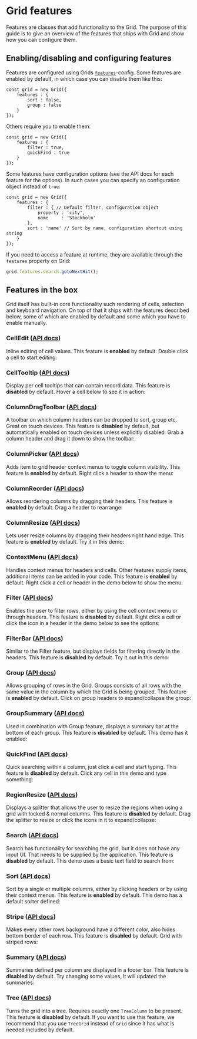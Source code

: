 # Grid features
Features are classes that add functionality to the Grid. The purpose of this guide is to give an overview of the features 
that ships with Grid and show how you can configure them.

## Enabling/disabling and configuring features
Features are configured using Grids [`features`](#Grid/view/Grid#config-features)-config. Some features are enabled by
default, in which case you can disable them like this:

```
const grid = new Grid({
    features : {
        sort : false,
        group : false
    }
});
```

Others require you to enable them:

```
const grid = new Grid({
    features : {
        filter : true,
        quickFind : true
    }
});
```

Some features have configuration options (see the API docs for each feature for the options). In such cases you can
specify an configuration object instead of `true`:

```
const grid = new Grid({
    features : {
        filter : { // Default filter, configuration object
            property : 'city',
            name     : 'Stockholm'
        },
        sort : 'name' // Sort by name, configuration shortcut using string
    }
});
```

If you need to access a feature at runtime, they are available through the `features` property on Grid:

```javascript
grid.features.search.gotoNextHit();
```

## Features in the box
Grid itself has built-in core functionality such rendering of cells, selection and keyboard navigation. On top of that 
it ships with the features described below, some of which are enabled by default and some which you have to enable 
manually. 

### CellEdit ([API docs](#Grid/feature/CellEdit))
Inline editing of cell values. This feature is **enabled** by default. Double click a cell to start editing:

<div class="external-example" data-file="guides/features/CellEdit.js"></div>

### CellTooltip ([API docs](#Grid/feature/CellTooltip))
Display per cell tooltips that can contain record data. This feature is **disabled** by default. Hover a cell below to
see it in action:

<div class="external-example" data-file="guides/features/CellTooltip.js"></div>

### ColumnDragToolbar ([API docs](#Grid/feature/ColumnDragToolbar))
A toolbar on which column headers can be dropped to sort, group etc. Great on touch devices. This feature is **disabled** 
by default, but automatically enabled on touch devices unless explicitly disabled. Grab a column header and drag it down
to show the toolbar:

<div class="external-example" data-file="guides/features/ColumnDragToolbar.js"></div>

### ColumnPicker ([API docs](#Grid/feature/ColumnPicker))
Adds item to grid header context menus to toggle column visibility. This feature is **enabled** by default. Right click
a header to show the menu:

<div class="external-example" data-file="guides/features/ColumnPicker.js"></div>

### ColumnReorder ([API docs](#Grid/feature/ColumnReorder))
Allows reordering columns by dragging their headers. This feature is **enabled** by default. Drag a header to rearrange:

<div class="external-example" data-file="guides/features/ColumnReorder.js"></div>

### ColumnResize ([API docs](#Grid/feature/ColumnResize))
Lets user resize columns by dragging their headers right hand edge. This feature is **enabled** by default. Try it in
this demo:

<div class="external-example" data-file="guides/features/ColumnResize.js"></div>

### ContextMenu ([API docs](#Grid/feature/ContextMenu))
Handles context menus for headers and cells. Other features supply items, additional items can be added in your code.
This feature is **enabled** by default. Right click a cell or header in the demo below to show the menu:

<div class="external-example" data-file="guides/features/ContextMenu.js"></div>

### Filter ([API docs](#Grid/feature/Filter))
Enables the user to filter rows, either by using the cell context menu or through headers. This feature is **disabled** 
by default. Right click a cell or click the icon in a header in the demo below to see the options:

<div class="external-example" data-file="guides/features/Filter.js"></div>

### FilterBar ([API docs](#Grid/feature/FilterBar))
Similar to the Filter feature, but displays fields for filtering directly in the headers. This feature is **disabled** 
by default. Try it out in this demo:

<div class="external-example" data-file="guides/features/FilterBar.js"></div>

### Group ([API docs](#Grid/feature/Group))
Allows grouping of rows in the Grid. Groups consists of all rows with the same value in the column by which the Grid is
being grouped. This feature is **enabled** by default. Click on group headers to expand/collapse the group:

<div class="external-example" data-file="guides/features/Group.js"></div>

### GroupSummary ([API docs](#Grid/feature/GroupSummary))
Used in combination with Group feature, displays a summary bar at the bottom of each group. This feature is **disabled** 
by default. This demo has it enabled:

<div class="external-example" data-file="guides/features/GroupSummary.js"></div>

### QuickFind ([API docs](#Grid/feature/QuickFind))
Quick searching within a column, just click a cell and start typing. This feature is **disabled** by default. Click any
cell in this demo and type something:

<div class="external-example" data-file="guides/features/QuickFind.js"></div>

### RegionResize ([API docs](#Grid/feature/RegionResize))
Displays a splitter that allows the user to resize the regions when using a grid with locked & normal columns. This 
feature is **disabled** by default. Drag the splitter to resize or click the icons in it to expand/collapse:

<div class="external-example" data-file="guides/features/RegionResize.js"></div>

### Search ([API docs](#Grid/feature/Search))
Search has functionality for searching the grid, but it does not have any input UI. That needs to be supplied by the
application. This feature is **disabled** by default. This demo uses a basic text field to search from:

<div class="external-example" data-file="guides/features/Search.js"></div>

### Sort ([API docs](#Grid/feature/Sort))
Sort by a single or multiple columns, either by clicking headers or by using their context menus. This feature is 
**enabled** by default. This demo has a default sorter defined:

<div class="external-example" data-file="guides/features/Sort.js"></div>

### Stripe ([API docs](#Grid/feature/Stripe))
Makes every other rows background have a different color, also hides bottom border of each row. This feature is 
**disabled** by default. Grid with striped rows:

<div class="external-example" data-file="guides/features/Stripe.js"></div>

### Summary ([API docs](#Grid/feature/Summary))
Summaries defined per column are displayed in a footer bar. This feature is **disabled** by default. Try changing some
values, it will updated the summaries:

<div class="external-example" data-file="guides/features/Summary.js"></div>

### Tree ([API docs](#Grid/feature/Tree))
Turns the grid into a tree. Requires exactly one `TreeColumn` to be present. This feature is **disabled** by default.
If you want to use this feature, we recommend that you use `TreeGrid` instead of `Grid` since it has what is needed 
included by default. 

<div class="external-example" data-file="guides/features/TreeGrid.js"></div>
